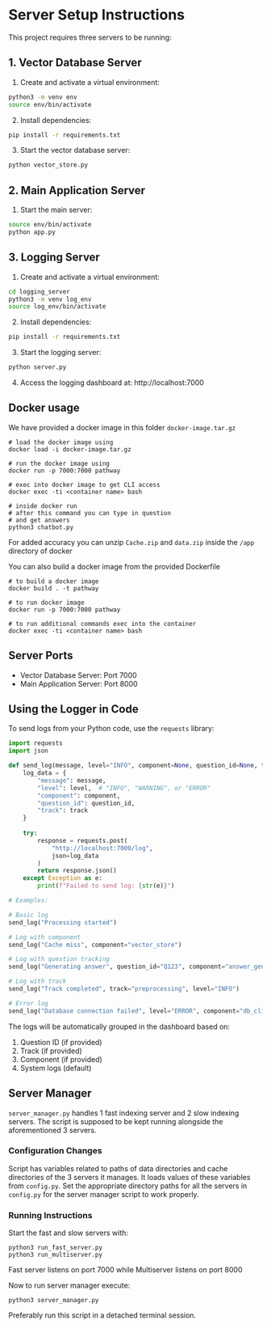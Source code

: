 # Server Setup Instructions

This project requires three servers to be running:

## 1. Vector Database Server

1. Create and activate a virtual environment:
```bash
python3 -m venv env
source env/bin/activate
```

2. Install dependencies:
```bash
pip install -r requirements.txt
```

3. Start the vector database server:
```bash
python vector_store.py
```

## 2. Main Application Server

1. Start the main server:
```bash
source env/bin/activate
python app.py
```

## 3. Logging Server

1. Create and activate a virtual environment:
```bash
cd logging_server
python3 -m venv log_env
source log_env/bin/activate
```

2. Install dependencies:
```bash
pip install -r requirements.txt
```

3. Start the logging server:
```bash
python server.py
```

4. Access the logging dashboard at: http://localhost:7000

## Docker usage

We have provided a docker image in this folder `docker-image.tar.gz`

```
# load the docker image using
docker load -i docker-image.tar.gz

# run the docker image using
docker run -p 7000:7000 pathway

# exec into docker image to get CLI access
docker exec -ti <container name> bash

# inside docker run
# after this command you can type in question
# and get answers
python3 chatbot.py

```

For added accuracy you can unzip `Cache.zip` and `data.zip` inside the `/app` directory of docker

You can also build a docker image from the provided Dockerfile

```
# to build a docker image
docker build . -t pathway

# to run docker image
docker run -p 7000:7000 pathway

# to run additional commands exec into the container
docker exec -ti <container name> bash
```

## Server Ports

- Vector Database Server: Port 7000
- Main Application Server: Port 8000

## Using the Logger in Code

To send logs from your Python code, use the `requests` library:

```python
import requests
import json

def send_log(message, level="INFO", component=None, question_id=None, track=None):
    log_data = {
        "message": message,
        "level": level,  # "INFO", "WARNING", or "ERROR"
        "component": component,
        "question_id": question_id,
        "track": track
    }
    
    try:
        response = requests.post(
            "http://localhost:7000/log",
            json=log_data
        )
        return response.json()
    except Exception as e:
        print(f"Failed to send log: {str(e)}")

# Examples:

# Basic log
send_log("Processing started")

# Log with component
send_log("Cache miss", component="vector_store")

# Log with question tracking
send_log("Generating answer", question_id="Q123", component="answer_generator")

# Log with track
send_log("Track completed", track="preprocessing", level="INFO")

# Error log
send_log("Database connection failed", level="ERROR", component="db_client")
```

The logs will be automatically grouped in the dashboard based on:
1. Question ID (if provided)
2. Track (if provided)
3. Component (if provided)
4. System logs (default)

## Server Manager

`server_manager.py` handles 1 fast indexing server and 2 slow indexing servers. The script is supposed to be kept running alongside the aforementioned 3 servers.

### Configuration Changes
Script has variables related to paths of data directories and cache directories of the 3 servers it manages. It loads values of these variables from `config.py`. Set the appropriate directory paths for all the servers in `config.py` for the server manager script to work properly.

### Running Instructions

Start the fast and slow servers with:
```
python3 run_fast_server.py
python3 run_multiserver.py
```

Fast server listens on port 7000 while Multiserver listens on port 8000

Now to run server manager execute:
```
python3 server_manager.py
```
Preferably run this script in a detached terminal session.



